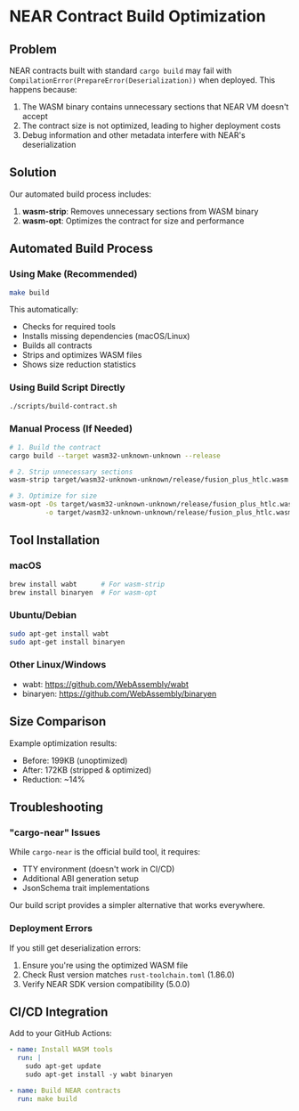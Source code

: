 # NEAR Contract Build Optimization

## Problem

NEAR contracts built with standard `cargo build` may fail with `CompilationError(PrepareError(Deserialization))` when deployed. This happens because:

1. The WASM binary contains unnecessary sections that NEAR VM doesn't accept
2. The contract size is not optimized, leading to higher deployment costs
3. Debug information and other metadata interfere with NEAR's deserialization

## Solution

Our automated build process includes:

1. **wasm-strip**: Removes unnecessary sections from WASM binary
2. **wasm-opt**: Optimizes the contract for size and performance

## Automated Build Process

### Using Make (Recommended)
```bash
make build
```

This automatically:
- Checks for required tools
- Installs missing dependencies (macOS/Linux)
- Builds all contracts
- Strips and optimizes WASM files
- Shows size reduction statistics

### Using Build Script Directly
```bash
./scripts/build-contract.sh
```

### Manual Process (If Needed)
```bash
# 1. Build the contract
cargo build --target wasm32-unknown-unknown --release

# 2. Strip unnecessary sections
wasm-strip target/wasm32-unknown-unknown/release/fusion_plus_htlc.wasm

# 3. Optimize for size
wasm-opt -Os target/wasm32-unknown-unknown/release/fusion_plus_htlc.wasm \
         -o target/wasm32-unknown-unknown/release/fusion_plus_htlc.wasm
```

## Tool Installation

### macOS
```bash
brew install wabt      # For wasm-strip
brew install binaryen  # For wasm-opt
```

### Ubuntu/Debian
```bash
sudo apt-get install wabt
sudo apt-get install binaryen
```

### Other Linux/Windows
- wabt: https://github.com/WebAssembly/wabt
- binaryen: https://github.com/WebAssembly/binaryen

## Size Comparison

Example optimization results:
- Before: 199KB (unoptimized)
- After: 172KB (stripped & optimized)
- Reduction: ~14%

## Troubleshooting

### "cargo-near" Issues
While `cargo-near` is the official build tool, it requires:
- TTY environment (doesn't work in CI/CD)
- Additional ABI generation setup
- JsonSchema trait implementations

Our build script provides a simpler alternative that works everywhere.

### Deployment Errors
If you still get deserialization errors:
1. Ensure you're using the optimized WASM file
2. Check Rust version matches `rust-toolchain.toml` (1.86.0)
3. Verify NEAR SDK version compatibility (5.0.0)

## CI/CD Integration

Add to your GitHub Actions:
```yaml
- name: Install WASM tools
  run: |
    sudo apt-get update
    sudo apt-get install -y wabt binaryen

- name: Build NEAR contracts
  run: make build
```
